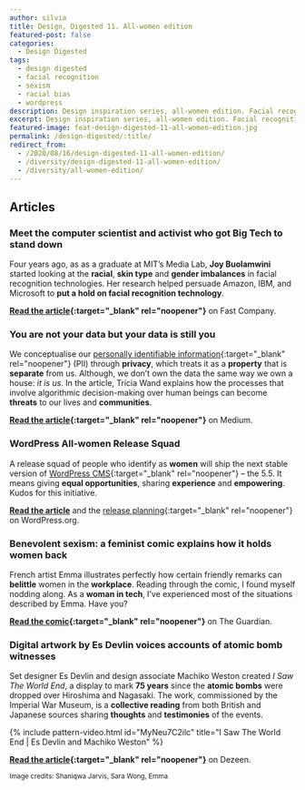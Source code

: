 ```yaml
---
author: silvia
title: Design, Digested 11. All-women edition
featured-post: false
categories:
  - Design Digested
tags:
  - design digested
  - facial recognition
  - sexism
  - racial bias
  - wordpress
description: Design inspiration series, all-women edition. Facial recognition technology imbalances, your data is you, benevolent sexism and more.
excerpt: Design inspiration series, all-women edition. Facial recognition technology imbalances, your data is you, benevolent sexism and more.
featured-image: feat-design-digested-11-all-women-edition.jpg
permalink: /design-digested/:title/
redirect_from:
  - /2020/08/16/design-digested-11-all-women-edition/
  - /diversity/design-digested-11-all-women-edition/
  - /diversity/all-women-edition/
---
```

## Articles

### Meet the computer scientist and activist who got Big Tech to stand down

Four years ago, as as a graduate at MIT’s Media Lab, **Joy Buolamwini** started looking at the **racial**, **skin type** and **gender imbalances** in facial recognition technologies. Her research helped persuade Amazon, IBM, and Microsoft to **put a hold on facial recognition technology**.

**[Read the article](https://www.fastcompany.com/90525023/most-creative-people-2020-joy-buolamwini){:target="_blank" rel="noopener"}** on Fast Company.

### You are not your data but your data is still you

We conceptualise our [personally identifiable information](https://en.wikipedia.org/wiki/Personal_data){:target="_blank" rel="noopener"} (PII) through **privacy**, which treats it as a **property** that is **separate** from us. Although, we don’t own the data the same way we own a house: _it is us_. In the article, Tricia Wand explains how the processes that involve algorithmic decision-making over human beings can become **threats** to our lives and **communities**.

**[Read the article](https://deepdives.in/you-are-not-your-data-but-your-data-is-still-you-b41d2478ece2){:target="_blank" rel="noopener"}** on Medium.

### WordPress All-women Release Squad

A release squad of people who identify as **women** will ship the next stable version of [WordPress CMS](https://en.wikipedia.org/wiki/WordPress){:target="_blank" rel="noopener"} – the 5.5. It means giving **equal opportunities**, sharing **experience** and **empowering**. Kudos for this initiative.

**[Read the article](https://make.wordpress.org/core/2020/03/11/all-women-release-squad/)** and the [release planning](https://make.wordpress.org/core/2020/08/13/wordpress-5-6-release-planning/){:target="_blank" rel="noopener"} on WordPress.org.

### Benevolent sexism: a feminist comic explains how it holds women back

French artist Emma illustrates perfectly how certain friendly remarks can **belittle** women in the **workplace**. Reading through the comic, I found myself nodding along. As a **woman in tech**, I’ve experienced most of the situations described by Emma. Have you?

**[Read the comic](https://www.theguardian.com/books/2020/aug/13/benevolent-sexism-a-feminist-comic-explains-how-it-holds-women-back){:target="_blank" rel="noopener"}** on The Guardian.

### Digital artwork by Es Devlin voices accounts of atomic bomb witnesses

Set designer Es Devlin and design associate Machiko Weston created _I Saw The World End_, a display to mark **75 years** since the **atomic bombs** were dropped over Hiroshima and Nagasaki. The work, commissioned by the Imperial War Museum, is a **collective reading** from both British and Japanese sources sharing **thoughts** and **testimonies** of the events.

{% include pattern-video.html id="MyNeu7C2ilc" title="I Saw The World End | Es Devlin and Machiko Weston" %}

**[Read the article](https://www.dezeen.com/2020/08/13/es-devlin-machiko-weston-hiroshima-bombing-i-saw-the-world-end/){:target="_blank" rel="noopener"}** on Dezeen.

<small>Image credits: Shaniqwa Jarvis, Sara Wong, Emma</small>
